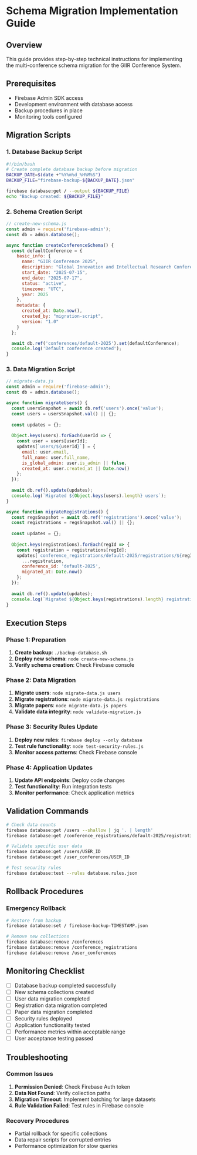 # Schema Migration Implementation Guide

## Overview

This guide provides step-by-step technical instructions for implementing the multi-conference schema migration for the GIIR Conference System.

## Prerequisites

- Firebase Admin SDK access
- Development environment with database access
- Backup procedures in place
- Monitoring tools configured

## Migration Scripts

### 1. Database Backup Script
```bash
#!/bin/bash
# Create complete database backup before migration
BACKUP_DATE=$(date +"%Y%m%d_%H%M%S")
BACKUP_FILE="firebase-backup-${BACKUP_DATE}.json"

firebase database:get / --output ${BACKUP_FILE}
echo "Backup created: ${BACKUP_FILE}"
```

### 2. Schema Creation Script
```javascript
// create-new-schema.js
const admin = require('firebase-admin');
const db = admin.database();

async function createConferenceSchema() {
  const defaultConference = {
    basic_info: {
      name: "GIIR Conference 2025",
      description: "Global Innovation and Intellectual Research Conference",
      start_date: "2025-07-15",
      end_date: "2025-07-17",
      status: "active",
      timezone: "UTC",
      year: 2025
    },
    metadata: {
      created_at: Date.now(),
      created_by: "migration-script",
      version: "1.0"
    }
  };

  await db.ref('conferences/default-2025').set(defaultConference);
  console.log('Default conference created');
}
```

### 3. Data Migration Script
```javascript
// migrate-data.js
const admin = require('firebase-admin');
const db = admin.database();

async function migrateUsers() {
  const usersSnapshot = await db.ref('users').once('value');
  const users = usersSnapshot.val() || {};
  
  const updates = {};
  
  Object.keys(users).forEach(userId => {
    const user = users[userId];
    updates[`users/${userId}`] = {
      email: user.email,
      full_name: user.full_name,
      is_global_admin: user.is_admin || false,
      created_at: user.created_at || Date.now()
    };
  });
  
  await db.ref().update(updates);
  console.log(`Migrated ${Object.keys(users).length} users`);
}

async function migrateRegistrations() {
  const regsSnapshot = await db.ref('registrations').once('value');
  const registrations = regsSnapshot.val() || {};
  
  const updates = {};
  
  Object.keys(registrations).forEach(regId => {
    const registration = registrations[regId];
    updates[`conference_registrations/default-2025/registrations/${regId}`] = {
      ...registration,
      conference_id: 'default-2025',
      migrated_at: Date.now()
    };
  });
  
  await db.ref().update(updates);
  console.log(`Migrated ${Object.keys(registrations).length} registrations`);
}
```

## Execution Steps

### Phase 1: Preparation
1. **Create backup**: `./backup-database.sh`
2. **Deploy new schema**: `node create-new-schema.js`
3. **Verify schema creation**: Check Firebase console

### Phase 2: Data Migration
1. **Migrate users**: `node migrate-data.js users`
2. **Migrate registrations**: `node migrate-data.js registrations`
3. **Migrate papers**: `node migrate-data.js papers`
4. **Validate data integrity**: `node validate-migration.js`

### Phase 3: Security Rules Update
1. **Deploy new rules**: `firebase deploy --only database`
2. **Test rule functionality**: `node test-security-rules.js`
3. **Monitor access patterns**: Check Firebase console

### Phase 4: Application Updates
1. **Update API endpoints**: Deploy code changes
2. **Test functionality**: Run integration tests
3. **Monitor performance**: Check application metrics

## Validation Commands

```bash
# Check data counts
firebase database:get /users --shallow | jq '. | length'
firebase database:get /conference_registrations/default-2025/registrations --shallow | jq '. | length'

# Validate specific user data
firebase database:get /users/USER_ID
firebase database:get /user_conferences/USER_ID

# Test security rules
firebase database:test --rules database.rules.json
```

## Rollback Procedures

### Emergency Rollback
```bash
# Restore from backup
firebase database:set / firebase-backup-TIMESTAMP.json

# Remove new collections
firebase database:remove /conferences
firebase database:remove /conference_registrations
firebase database:remove /user_conferences
```

## Monitoring Checklist

- [ ] Database backup completed successfully
- [ ] New schema collections created
- [ ] User data migration completed
- [ ] Registration data migration completed
- [ ] Paper data migration completed
- [ ] Security rules deployed
- [ ] Application functionality tested
- [ ] Performance metrics within acceptable range
- [ ] User acceptance testing passed

## Troubleshooting

### Common Issues
1. **Permission Denied**: Check Firebase Auth token
2. **Data Not Found**: Verify collection paths
3. **Migration Timeout**: Implement batching for large datasets
4. **Rule Validation Failed**: Test rules in Firebase console

### Recovery Procedures
- Partial rollback for specific collections
- Data repair scripts for corrupted entries
- Performance optimization for slow queries 